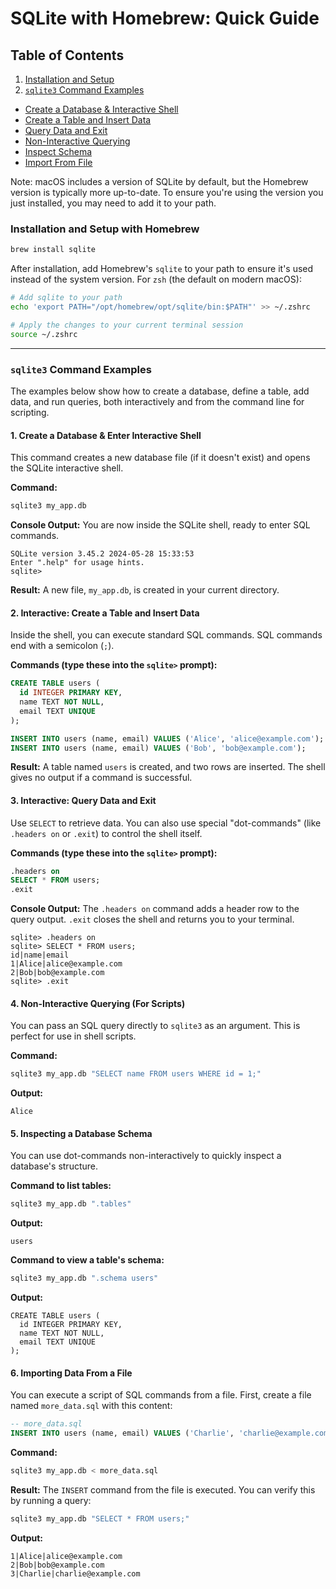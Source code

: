 # SQLite with Homebrew: Quick Guide

## Table of Contents

1. [Installation and Setup](#installation-and-setup-with-homebrew)
2. [`sqlite3` Command Examples](#sqlite3-command-examples)
  - [Create a Database & Interactive Shell](#1-create-a-database--enter-interactive-shell)
  - [Create a Table and Insert Data](#2-interactive-create-a-table-and-insert-data)
  - [Query Data and Exit](#3-interactive-query-data-and-exit)
  - [Non-Interactive Querying](#4-non-interactive-querying-for-scripts)
  - [Inspect Schema](#5-inspecting-a-database-schema)
  - [Import From File](#6-importing-data-from-a-file)

Note: macOS includes a version of SQLite by default, but the Homebrew version is typically more up-to-date. To ensure you're using the version you just installed, you may need to add it to your path.

### Installation and Setup with Homebrew

```sh
brew install sqlite
```

After installation, add Homebrew's `sqlite` to your path to ensure it's used instead of the system version. For `zsh` (the default on modern macOS):

```sh
# Add sqlite to your path
echo 'export PATH="/opt/homebrew/opt/sqlite/bin:$PATH"' >> ~/.zshrc

# Apply the changes to your current terminal session
source ~/.zshrc
```

-----

### `sqlite3` Command Examples

The examples below show how to create a database, define a table, add data, and run queries, both interactively and from the command line for scripting.

#### 1\. Create a Database & Enter Interactive Shell

This command creates a new database file (if it doesn't exist) and opens the SQLite interactive shell.

**Command:**

```sh
sqlite3 my_app.db
```

**Console Output:**
You are now inside the SQLite shell, ready to enter SQL commands.

```
SQLite version 3.45.2 2024-05-28 15:33:53
Enter ".help" for usage hints.
sqlite>
```

**Result:**
A new file, `my_app.db`, is created in your current directory.

#### 2\. Interactive: Create a Table and Insert Data

Inside the shell, you can execute standard SQL commands. SQL commands end with a semicolon (`;`).

**Commands (type these into the `sqlite>` prompt):**

```sql
CREATE TABLE users (
  id INTEGER PRIMARY KEY,
  name TEXT NOT NULL,
  email TEXT UNIQUE
);

INSERT INTO users (name, email) VALUES ('Alice', 'alice@example.com');
INSERT INTO users (name, email) VALUES ('Bob', 'bob@example.com');
```

**Result:**
A table named `users` is created, and two rows are inserted. The shell gives no output if a command is successful.

#### 3\. Interactive: Query Data and Exit

Use `SELECT` to retrieve data. You can also use special "dot-commands" (like `.headers on` or `.exit`) to control the shell itself.

**Commands (type these into the `sqlite>` prompt):**

```sql
.headers on
SELECT * FROM users;
.exit
```

**Console Output:**
The `.headers on` command adds a header row to the query output. `.exit` closes the shell and returns you to your terminal.

```
sqlite> .headers on
sqlite> SELECT * FROM users;
id|name|email
1|Alice|alice@example.com
2|Bob|bob@example.com
sqlite> .exit
```

#### 4\. Non-Interactive Querying (For Scripts)

You can pass an SQL query directly to `sqlite3` as an argument. This is perfect for use in shell scripts.

**Command:**

```sh
sqlite3 my_app.db "SELECT name FROM users WHERE id = 1;"
```

**Output:**

```
Alice
```

#### 5\. Inspecting a Database Schema

You can use dot-commands non-interactively to quickly inspect a database's structure.

**Command to list tables:**

```sh
sqlite3 my_app.db ".tables"
```

**Output:**

```
users
```

**Command to view a table's schema:**

```sh
sqlite3 my_app.db ".schema users"
```

**Output:**

```
CREATE TABLE users (
  id INTEGER PRIMARY KEY,
  name TEXT NOT NULL,
  email TEXT UNIQUE
);
```

#### 6\. Importing Data From a File

You can execute a script of SQL commands from a file. First, create a file named `more_data.sql` with this content:

```sql
-- more_data.sql
INSERT INTO users (name, email) VALUES ('Charlie', 'charlie@example.com');
```

**Command:**

```sh
sqlite3 my_app.db < more_data.sql
```

**Result:**
The `INSERT` command from the file is executed. You can verify this by running a query:

```sh
sqlite3 my_app.db "SELECT * FROM users;"
```

**Output:**

```
1|Alice|alice@example.com
2|Bob|bob@example.com
3|Charlie|charlie@example.com
```